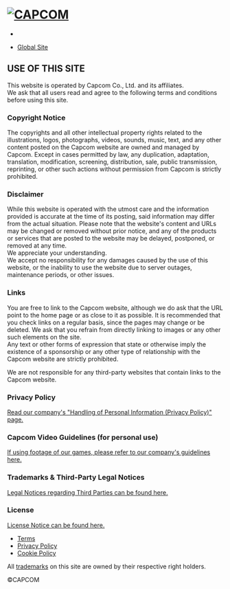 [![CAPCOM](/wp-content/themes/game/asset/common/images/common/capcom_c_f.png)](https://www.capcom.com/)
=======================================================================================================

*  [](#)

* [Global Site](https://www.capcom.com/)

USE OF THIS SITE
----------------

This website is operated by Capcom Co., Ltd. and its affiliates.  
We ask that all users read and agree to the following terms and conditions before using this site.

### Copyright Notice

The copyrights and all other intellectual property rights related to the illustrations, logos, photographs, videos, sounds, music, text, and any other content posted on the Capcom website are owned and managed by Capcom. Except in cases permitted by law, any duplication, adaptation, translation, modification, screening, distribution, sale, public transmission, reprinting, or other such actions without permission from Capcom is strictly prohibited.

### Disclaimer

While this website is operated with the utmost care and the information provided is accurate at the time of its posting, said information may differ from the actual situation. Please note that the website's content and URLs may be changed or removed without prior notice, and any of the products or services that are posted to the website may be delayed, postponed, or removed at any time.  
We appreciate your understanding.  
We accept no responsibility for any damages caused by the use of this website, or the inability to use the website due to server outages, maintenance periods, or other issues.

### Links

You are free to link to the Capcom website, although we do ask that the URL point to the home page or as close to it as possible. It is recommended that you check links on a regular basis, since the pages may change or be deleted. We ask that you refrain from directly linking to images or any other such elements on the site.  
Any text or other forms of expression that state or otherwise imply the existence of a sponsorship or any other type of relationship with the Capcom website are strictly prohibited.

We are not responsible for any third-party websites that contain links to the Capcom website.

### Privacy Policy

[Read our company's "Handling of Personal Information (Privacy Policy)" page.](https://www.capcom-games.com/en/legal/privacy-policy/)

### Capcom Video Guidelines (for personal use)

[If using footage of our games, please refer to our company's guidelines here.](https://www.capcom-games.com/en/video-policy/)

### Trademarks & Third-Party Legal Notices

[Legal Notices regarding Third Parties can be found here.](https://www.capcom-games.com/en/legal/tm/)

### License

[License Notice can be found here.](https://www.capcom-games.com/en/legal/license/)

* [Terms](https://www.capcom-games.com/en/terms/)
* [Privacy Policy](https://www.capcom-games.com/en/legal/privacy-policy/)
* [Cookie Policy](https://www.capcom-games.com/global/cookie-policy/)

All [trademarks](https://www.capcom-games.com/en/legal/tm/) on this site are owned by their respective right holders.

©CAPCOM